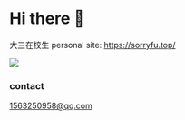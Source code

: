# Hi there 👋
大三在校生
personal site: https://sorryfu.top/

![](https://github-readme-stats.vercel.app/api?username=FuShaoLei&show_icons=true&hide=[%22issues%22])
### contact
1563250958@qq.com
